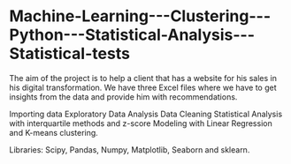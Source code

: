 # Machine-Learning---Clustering---Python---Statistical-Analysis---Statistical-tests

The aim of the project is to help a client that has a website for his sales in his digital transformation.
We have three Excel files where we have to get insights from the data and provide him with recommendations.

Importing data
Exploratory Data Analysis
Data Cleaning
Statistical Analysis with interquartile methods and z-score
Modeling with Linear Regression and K-means clustering.

Libraries: Scipy, Pandas, Numpy, Matplotlib, Seaborn and sklearn.
